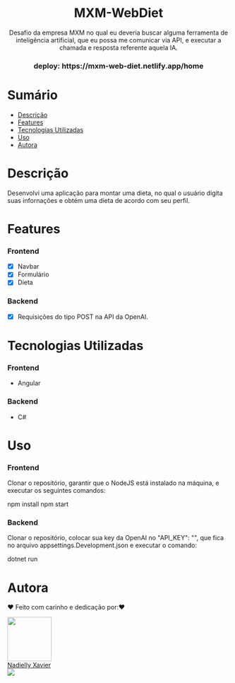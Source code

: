 <h1 align="center"> MXM-WebDiet </h1>

<p align="center">Desafio da empresa MXM no qual eu deveria buscar alguma ferramenta de inteligência artificial, que eu possa me comunicar via API, e executar a chamada e resposta referente aquela IA. </p>

<h3 align="center">deploy: https://mxm-web-diet.netlify.app/home </h3>

# Sumário

- [Descrição](#Descrição)
- [Features](#Features)
- [Tecnologias Utilizadas](#Tecnologias-Utilizadas)
- [Uso](#Uso)
- [Autora](#Autora)

# Descrição

Desenvolvi uma aplicação para montar uma dieta, no qual o usuário digita suas infornações e obtém uma dieta de acordo com seu perfil.

# Features

### Frontend

- [x] Navbar
- [x] Formulário
- [x] Dieta

### Backend

- [x] Requisições do tipo POST na API da OpenAI.

# Tecnologias Utilizadas

### Frontend

- Angular

### Backend

- C#

# Uso

### Frontend

Clonar o repositório, garantir que o NodeJS está instalado na máquina, e executar os seguintes comandos:

npm install
npm start

### Backend

Clonar o repositório, colocar sua key da OpenAI no "API_KEY": "", que fica no arquivo appsettings.Development.json e executar o comando:

dotnet run

# Autora

❤️ Feito com carinho e dedicação por:❤️

<div ><img src="https://avatars.githubusercontent.com/u/105972020?v=4" width="100px;" alt=""/></div>

<div ><a href="https://github.com/nadiellymedeiros">Nadielly Xavier</a></div>

<div ><a href="https://www.linkedin.com/in/nadielly-xavier-de-medeiros/"><img src="https://img.shields.io/badge/-Nadielly-blue?style=flat-square&logo=Linkedin&logoColor=white"/></a></div>

</br></br>
